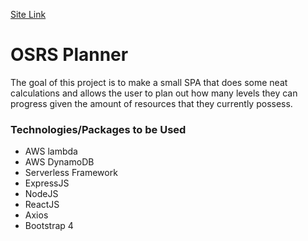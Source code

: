 [Site Link](http://osrsDayDream.com)


# OSRS Planner

The goal of this project is to make a small SPA that does some neat calculations
and allows the user to plan out how many levels they can progress given the amount of resources
that they currently possess.


### Technologies/Packages to be Used
* AWS lambda
* AWS DynamoDB
* Serverless Framework
* ExpressJS
* NodeJS
* ReactJS
* Axios
* Bootstrap 4